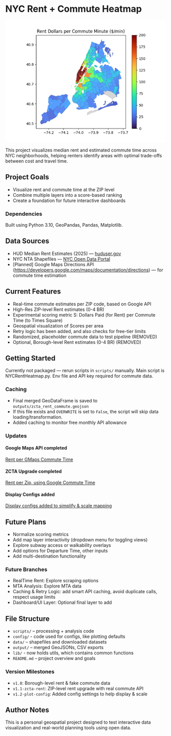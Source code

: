# NYC Rent + Commute Heatmap

![NYC Heatmap Preview](outputs/v1.2_ScorePerZip.png)

This project visualizes median rent and estimated commute time across NYC neighborhoods, helping renters identify areas with optimal trade-offs between cost and travel time.

## Project Goals

- Visualize rent and commute time at the ZIP level
- Combine multiple layers into a score-based ranking
- Create a foundation for future interactive dashboards

### Dependencies

Built using Python 3.10, GeoPandas, Pandas, Matplotlib.

## Data Sources

- HUD Median Rent Estimates (2025) — [huduser.gov](https://www.huduser.gov/portal/datasets/fmr.html)
- NYC NTA Shapefiles — [NYC Open Data Portal](https://data.cityofnewyork.us)
- [Planned] Google Maps Directions API (https://developers.google.com/maps/documentation/directions) — for commute time estimation

## Current Features

- Real-time commute estimates per ZIP code, based on Google API
- High-Res ZIP-level Rent estimates (0-4 BR)
- Experimental scoring metric S: Dollars Paid (for Rent) per Commute Time (to Times Square)
- Geospatial visualization of Scores per area
- Retry logic has been added, and also checks for free-tier limits
- Randomized, placeholder commute data to test pipeline (REMOVED)
- Optional, Borough-level Rent estimates (0-4 BR) (REMOVED)


## Getting Started
Currently not packaged — rerun scripts in `scripts/` manually. Main script is NYCRentHeatmap.py. Env file and API key required for commute data.

### Caching
- Final merged GeoDataFrame is saved to `outputs/zcta_rent_commute.geojson`
- If this file exists and `OVERWRITE` is set to `False`, the script will skip data loading/transformation.
- Added caching to monitor free monthly API allowance

### Updates

#### Google Maps API completed

[Rent per GMaps Commute Time](v1.0_RentPerCommute_LiveAPI.png)

#### ZCTA Upgrade completed

[Rent per Zip, using Google Commute Time](v1.1_RentPerCommute_perZip.png)

#### Display Configs added

[Display configs added to simplify & scale mapping](v1.2_ScorePerZip.png)

## Future Plans

- Normalize scoring metrics
- Add map layer interactivity (dropdown menu for toggling views)
- Explore subway access or walkability overlays
- Add options for Departure Time, other inputs
- Add multi-destination functionality

### Future Branches

- RealTime Rent: Explore scraping options
- MTA Analysis: Explore MTA data
- Caching & Retry Logic: add smart API caching, avoid duplicate calls, respect usage limits
- Dashboard/UI Layer: Optional final layer to add

## File Structure

- `scripts/` – processing + analysis code
- `config/` - code used for configs, like plotting defaults
- `data/` – shapefiles and downloaded datasets
- `output/` – merged GeoJSONs, CSV exports
- `lib/` - now holds utils, which contains common functions
- `README.md` – project overview and goals

### Version Milestones
- `v1.0`: Borough-level rent & fake commute data
- `v1.1-zcta-rent`: ZIP-level rent upgrade with real commute API
- `v1.2-plot-config`: Added config settings to help display & scale

## Author Notes

This is a personal geospatial project designed to test interactive data visualization and real-world planning tools using open data.
